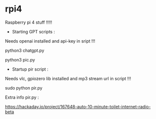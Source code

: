 # rpi4

Raspberry pi 4 stuff !!!!!

- Starting GPT scripts :

Needs openai installed and api-key in sript !!!

python3 chatgpt.py

python3 pic.py 

- Startup pir script :

Needs vlc, gpiozero lib installed and mp3 stream url in script !!!

sudo python pir.py

Extra info pir.py :

https://hackaday.io/project/167648-auto-10-minute-toilet-internet-radio-beta

